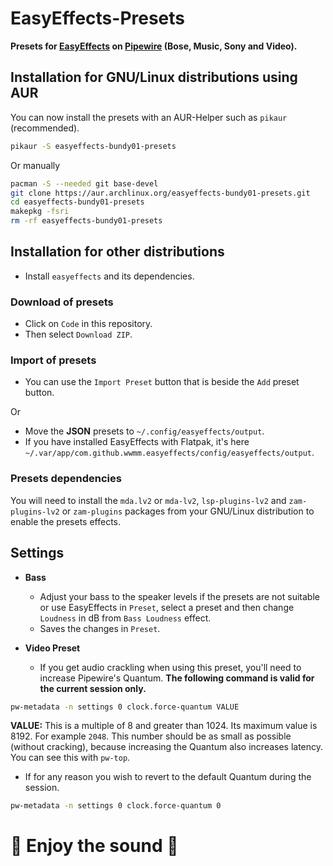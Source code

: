 # EasyEffects-Presets
**Presets for [EasyEffects](https://github.com/wwmm/easyeffects) on [Pipewire](https://pipewire.org/) (Bose, Music, Sony and Video).**

## Installation for GNU/Linux distributions using AUR
You can now install the presets with an AUR-Helper such as `pikaur` (recommended).
```sh
pikaur -S easyeffects-bundy01-presets
```

Or manually
```sh
pacman -S --needed git base-devel
git clone https://aur.archlinux.org/easyeffects-bundy01-presets.git
cd easyeffects-bundy01-presets
makepkg -fsri
rm -rf easyeffects-bundy01-presets
```

## Installation for other distributions
* Install `easyeffects` and its dependencies.

### Download of presets
* Click on `Code` in this repository.
* Then select `Download ZIP`.

### Import of presets
* You can use the `Import Preset` button that is beside the `Add` preset button.

Or
* Move the **JSON** presets to `~/.config/easyeffects/output`.
* If you have installed EasyEffects with Flatpak, it's here `~/.var/app/com.github.wwmm.easyeffects/config/easyeffects/output`.

### Presets dependencies
You will need to install the `mda.lv2` or `mda-lv2`, `lsp-plugins-lv2` and `zam-plugins-lv2` or `zam-plugins` packages from your GNU/Linux distribution to enable the presets effects.


## Settings
* **Bass**
	* Adjust your bass to the speaker levels if the presets are not suitable or use EasyEffects in `Preset`, select a preset and then change `Loudness` in dB from `Bass Loudness` effect.
	* Saves the changes in `Preset`.

* **Video Preset**
	* If you get audio crackling when using this preset, you'll need to increase Pipewire's Quantum. **The following command is valid for the current session only.**
```sh
pw-metadata -n settings 0 clock.force-quantum VALUE
```

**VALUE:** This is a multiple of 8 and greater than 1024. Its maximum value is 8192. For example `2048`.
This number should be as small as possible (without cracking), because increasing the Quantum also increases latency. You can see this with `pw-top`.

* If for any reason you wish to revert to the default Quantum during the session.
```sh
pw-metadata -n settings 0 clock.force-quantum 0
```

# 🖤️ Enjoy the sound 🖤️
